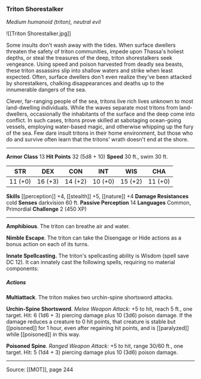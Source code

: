 ### Triton Shorestalker
_Medium humanoid (triton), neutral evil_

![[Triton Shorestalker.jpg]]

Some insults don't wash away with the tides. When surface dwellers threaten the safety of triton communities, impede upon Thassa's holiest depths, or steal the treasures of the deep, triton shorestalkers seek vengeance. Using speed and poison harvested from deadly sea beasts, these triton assassins slip into shallow waters and strike when least expected. Often, surface dwellers don't even realize they've been attacked by shorestalkers, chalking disappearances and deaths up to the innumerable dangers of the sea.

Clever, far-ranging people of the sea, tritons live rich lives unknown to most land-dwelling individuals. While the waves separate most tritons from land-dwellers, occasionally the inhabitants of the surface and the deep come into conflict. In such cases, tritons prove skilled at sabotaging ocean-going vessels, employing water-based magic, and otherwise whipping up the fury of the sea. Few dare insult tritons in their home environment, but those who do and survive often learn that the tritons' wrath doesn't end at the shore.




---

**Armor Class** 13
**Hit Points** 32 (5d8 + 10)
**Speed** 30 ft., swim 30 ft.

| STR     | DEX     | CON     | INT     | WIS     | CHA     |
|---------|---------|---------|---------|---------|---------|
| 11 (+0) | 16 (+3) | 14 (+2) | 10 (+0) | 15 (+2) | 11 (+0) |

**Skills** [[perception]] +4, [[stealth]] +5, [[nature]] +4
**Damage Resistances** cold
**Senses** darkvision 60 ft.
**Passive Perception** 14
**Languages** Common, Primordial
**Challenge** 2 (450 XP)

---

**Amphibious**. The triton can breathe air and water.

**Nimble Escape**. The triton can take the Disengage or Hide actions as a bonus action on each of its turns.

**Innate Spellcasting.** The triton's spellcasting ability is Wisdom (spell save DC 12). It can innately cast the following spells, requiring no material components:

##### Actions
**Multiattack**. The triton makes two urchin-spine shortsword attacks.

**Urchin-Spine Shortsword**. _Melee Weapon Attack:_ +5 to hit, reach 5 ft., one target. Hit: 6 (1d6 + 3) piercing damage plus 10 (3d6) poison damage. If the damage reduces a creature to 0 hit points, that creature is stable but [[poisoned]] for 1 hour, even after regaining hit points, and is [[paralyzed]] while [[poisoned]] in this way.

**Poisoned Spine**. _Ranged Weapon Attack:_ +5 to hit, range 30/60 ft., one target. Hit: 5 (1d4 + 3) piercing damage plus 10 (3d6) poison damage.


---

Source: [[MOT]], page 244